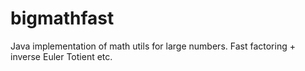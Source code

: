 # bigmathfast
Java implementation of math utils for large numbers. Fast factoring + inverse Euler Totient etc.
